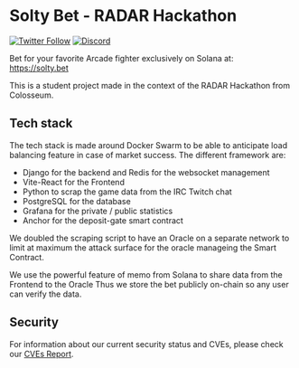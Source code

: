 # Solty Bet - RADAR Hackathon
[![Twitter Follow](https://img.shields.io/twitter/follow/SoltyBet?style=social)](https://twitter.com/SoltyBet)
[![Discord](https://img.shields.io/discord/1290592738185576471?color=7289da&label=Discord&logo=discord&logoColor=ffffff)](https://discord.gg/Uf8Uf2hcQT)

Bet for your favorite Arcade fighter exclusively on Solana at: https://solty.bet 

This is a student project made in the context of the RADAR Hackathon from Colosseum.

## Tech stack
The tech stack is made around Docker Swarm to be able to anticipate load balancing feature in case of market success.
The different framework are:
- Django for the backend and Redis for the websocket management
- Vite-React for the Frontend
- Python to scrap the game data from the IRC Twitch chat
- PostgreSQL for the database
- Grafana for the private / public statistics
- Anchor for the deposit-gate smart contract

We doubled the scraping script to have an Oracle on a separate network to limit at maximum the attack surface for the oracle manageing the Smart Contract.

We use the powerful feature of memo from Solana to share data from the Frontend to the Oracle 
Thus we store the bet publicly on-chain so any user can verify the data.

## Security
For information about our current security status and CVEs, please check our [CVEs Report](./cves_report.txt).
